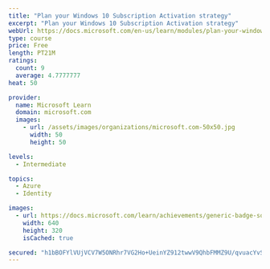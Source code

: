 ```yaml
---
title: "Plan your Windows 10 Subscription Activation strategy"
excerpt: "Plan your Windows 10 Subscription Activation strategy"
webUrl: https://docs.microsoft.com/en-us/learn/modules/plan-your-windows-10-subscription-activation-strategy/
type: course
price: Free
length: PT21M
ratings:
  count: 9
  average: 4.7777777
heat: 50

provider:
  name: Microsoft Learn
  domain: microsoft.com
  images:
    - url: /assets/images/organizations/microsoft.com-50x50.jpg
      width: 50
      height: 50

levels:
  - Intermediate

topics:
  - Azure
  - Identity

images:
  - url: https://docs.microsoft.com/learn/achievements/generic-badge-social.png
    width: 640
    height: 320
    isCached: true

secured: "h1bBOFYlVUjVCV7W5ONRhr7VG2Ho+UeinYZ912twwV9QhbFMMZ9U/qvuacYvSW+GszRfUo1SWY53aQYjXFudTCtAN4U1Lyo2p4KG07CliP0APJawCVubluF29/O/bRrRJDf8mWvb1HphVygMKpg32p29ZtmdshWuc8jFRqN88JEX63oDMoZLRrdLNFIbZqAZg7yWnu3ULmQrHtUZQTcvMcw9WyPj8OWN1fYJAlL5Rc52w/hvsMhUt6yKb0O0pd7o2feO01BioZEMYJr757wiEFtRXVEd6EZogu/ydQxn9PYnMz8jT6qohAQRpdJt8fWVpE3YVOYK4gdbbqIEJwQeJ9T/CyRxULvo+hyAEN4xj5573ECudGvn8xBdW4Y5dGGOew3paPPWBTGEOw3bkb5GUumE0neXm100FaUz20noi0Y=;UPOxDewiqOfuGdxXSCbgPQ=="
---
```


